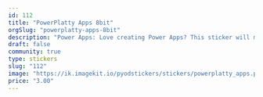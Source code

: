 ```yaml
---
id: 112
title: "PowerPlatty Apps 8bit"
orgSlug: "powerplatty-apps-8bit"
description: "Power Apps: Love creating Power Apps? This sticker will make you (h)appy!"
draft: false
community: true
type: stickers
slug: "112"
image: "https://ik.imagekit.io/pyodstickers/stickers/powerplatty_apps.png"
price: "3.00"
---
```

